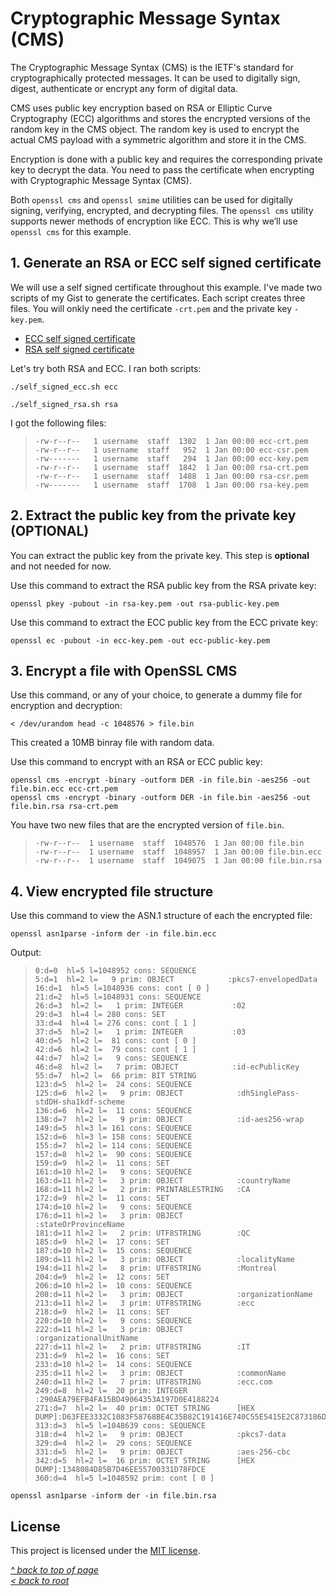 # Cryptographic Message Syntax (CMS)
The Cryptographic Message Syntax (CMS) is the IETF's standard for cryptographically protected messages. It can be used to digitally sign, digest, authenticate or encrypt any form of digital data.

CMS uses public key encryption based on RSA or Elliptic Curve Cryptography (ECC) algorithms and stores the encrypted versions of the random key in the CMS object. The random key is used to encrypt the actual CMS payload with a symmetric algorithm and store it in the CMS.

Encryption is done with a public key and requires the corresponding private key to decrypt the data. You need to pass the certificate when encrypting with Cryptographic Message Syntax (CMS). 

Both `openssl cms` and `openssl smime` utilities can be used for digitally signing, verifying, encrypted, and decrypting files. The `openssl cms` utility supports newer methods of encryption like ECC. This is why we’ll use `openssl cms` for this example.

## 1. Generate an RSA or ECC self signed certificate
We will use a self signed certificate throughout this example. I've made two scripts of my Gist to generate the certificates. Each script creates three files. You will onkly need the certificate `-crt.pem` and the private key `-key.pem`.  

- [ECC self signed certificate](https://gist.github.com/ddella/f6954409d2090908f6fec1fc3280d9d1)
- [RSA self signed certificate](https://gist.github.com/ddella/d04a0a0a155b2237b67ad8e0b2302017)

Let's try both RSA and ECC. I ran both scripts:  

```shell
./self_signed_ecc.sh ecc
```

```shell
./self_signed_rsa.sh rsa
```

I got the following files:  

>```
>-rw-r--r--   1 username  staff  1302  1 Jan 00:00 ecc-crt.pem
>-rw-r--r--   1 username  staff   952  1 Jan 00:00 ecc-csr.pem
>-rw-------   1 username  staff   294  1 Jan 00:00 ecc-key.pem
>-rw-r--r--   1 username  staff  1842  1 Jan 00:00 rsa-crt.pem
>-rw-r--r--   1 username  staff  1488  1 Jan 00:00 rsa-csr.pem
>-rw-------   1 username  staff  1708  1 Jan 00:00 rsa-key.pem
>```
## 2. Extract the public key from the private key (OPTIONAL)
You can extract the public key from the private key. This step is **optional** and not needed for now.  

Use this command to extract the RSA public key from the RSA private key:
```shell
openssl pkey -pubout -in rsa-key.pem -out rsa-public-key.pem
```

Use this command to extract the ECC public key from the ECC private key:
```shell
openssl ec -pubout -in ecc-key.pem -out ecc-public-key.pem
```
## 3. Encrypt a file with OpenSSL CMS
Use this command, or any of your choice, to generate a dummy file for encryption and decryption:
```shell
< /dev/urandom head -c 1048576 > file.bin
```
This created a 10MB binray file with random data.  

Use this command to encrypt with an RSA or ECC public key:  
```shell
openssl cms -encrypt -binary -outform DER -in file.bin -aes256 -out file.bin.ecc ecc-crt.pem
openssl cms -encrypt -binary -outform DER -in file.bin -aes256 -out file.bin.rsa rsa-crt.pem
```

You have two new files that are the encrypted version of `file.bin`.
>```
>-rw-r--r--  1 username  staff  1048576  1 Jan 00:00 file.bin
>-rw-r--r--  1 username  staff  1048957  1 Jan 00:00 file.bin.ecc
>-rw-r--r--  1 username  staff  1049075  1 Jan 00:00 file.bin.rsa
>```
## 4. View encrypted file structure
Use this command to view the ASN.1 structure of each the encrypted file:
```shell
openssl asn1parse -inform der -in file.bin.ecc
```

Output:
>```
>0:d=0  hl=5 l=1048952 cons: SEQUENCE          
>5:d=1  hl=2 l=   9 prim: OBJECT            :pkcs7-envelopedData
>16:d=1  hl=5 l=1048936 cons: cont [ 0 ]        
>21:d=2  hl=5 l=1048931 cons: SEQUENCE          
>26:d=3  hl=2 l=   1 prim: INTEGER           :02
>29:d=3  hl=4 l= 280 cons: SET               
>33:d=4  hl=4 l= 276 cons: cont [ 1 ]        
>37:d=5  hl=2 l=   1 prim: INTEGER           :03
>40:d=5  hl=2 l=  81 cons: cont [ 0 ]        
>42:d=6  hl=2 l=  79 cons: cont [ 1 ]        
>44:d=7  hl=2 l=   9 cons: SEQUENCE          
>46:d=8  hl=2 l=   7 prim: OBJECT            :id-ecPublicKey
>55:d=7  hl=2 l=  66 prim: BIT STRING        
>123:d=5  hl=2 l=  24 cons: SEQUENCE          
>125:d=6  hl=2 l=   9 prim: OBJECT            :dhSinglePass-stdDH-sha1kdf-scheme
>136:d=6  hl=2 l=  11 cons: SEQUENCE          
>138:d=7  hl=2 l=   9 prim: OBJECT            :id-aes256-wrap
>149:d=5  hl=3 l= 161 cons: SEQUENCE          
>152:d=6  hl=3 l= 158 cons: SEQUENCE          
>155:d=7  hl=2 l= 114 cons: SEQUENCE          
>157:d=8  hl=2 l=  90 cons: SEQUENCE          
>159:d=9  hl=2 l=  11 cons: SET               
>161:d=10 hl=2 l=   9 cons: SEQUENCE          
>163:d=11 hl=2 l=   3 prim: OBJECT            :countryName
>168:d=11 hl=2 l=   2 prim: PRINTABLESTRING   :CA
>172:d=9  hl=2 l=  11 cons: SET               
>174:d=10 hl=2 l=   9 cons: SEQUENCE          
>176:d=11 hl=2 l=   3 prim: OBJECT            :stateOrProvinceName
>181:d=11 hl=2 l=   2 prim: UTF8STRING        :QC
>185:d=9  hl=2 l=  17 cons: SET               
>187:d=10 hl=2 l=  15 cons: SEQUENCE          
>189:d=11 hl=2 l=   3 prim: OBJECT            :localityName
>194:d=11 hl=2 l=   8 prim: UTF8STRING        :Montreal
>204:d=9  hl=2 l=  12 cons: SET               
>206:d=10 hl=2 l=  10 cons: SEQUENCE          
>208:d=11 hl=2 l=   3 prim: OBJECT            :organizationName
>213:d=11 hl=2 l=   3 prim: UTF8STRING        :ecc
>218:d=9  hl=2 l=  11 cons: SET               
>220:d=10 hl=2 l=   9 cons: SEQUENCE          
>222:d=11 hl=2 l=   3 prim: OBJECT            :organizationalUnitName
>227:d=11 hl=2 l=   2 prim: UTF8STRING        :IT
>231:d=9  hl=2 l=  16 cons: SET               
>233:d=10 hl=2 l=  14 cons: SEQUENCE          
>235:d=11 hl=2 l=   3 prim: OBJECT            :commonName
>240:d=11 hl=2 l=   7 prim: UTF8STRING        :ecc.com
>249:d=8  hl=2 l=  20 prim: INTEGER           :290AEA79EFB4FA15BD49064353A197D0E4188224
>271:d=7  hl=2 l=  40 prim: OCTET STRING      [HEX DUMP]:D63FEE3332C1083F58768BE4C35B82C191416E740C55E5415E2C873186DAB35FEF5A0B821B50CD49
>313:d=3  hl=5 l=1048639 cons: SEQUENCE          
>318:d=4  hl=2 l=   9 prim: OBJECT            :pkcs7-data
>329:d=4  hl=2 l=  29 cons: SEQUENCE          
>331:d=5  hl=2 l=   9 prim: OBJECT            :aes-256-cbc
>342:d=5  hl=2 l=  16 prim: OCTET STRING      [HEX DUMP]:1348084D85B7D46EE55700331D78FDCE
>360:d=4  hl=5 l=1048592 prim: cont [ 0 ]        
>```

```shell
openssl asn1parse -inform der -in file.bin.rsa
```

## License
This project is licensed under the [MIT license](/LICENSE).  

[_^ back to top of page_](#Cryptographic-Message-Syntax-(CMS))  
[_< back to root_](../../../)
